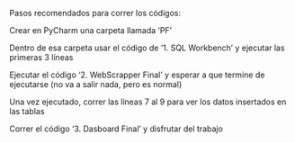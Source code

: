 Pasos recomendados para correr los códigos:

Crear en PyCharm una carpeta llamada ‘PF’

Dentro de esa carpeta usar el código de ‘1. SQL Workbench’ y ejecutar las primeras 3 líneas

Ejecutar el código ‘2. WebScrapper Final’ y esperar a que termine de ejecutarse (no va a salir nada, pero es normal)

Una vez ejecutado, correr las líneas 7 al 9 para ver los datos insertados en las tablas

Correr el código ‘3. Dasboard Final’ y disfrutar del trabajo
